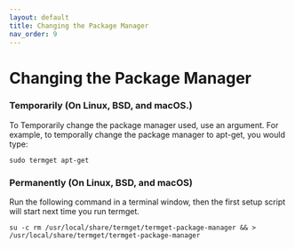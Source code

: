 ```yaml
---
layout: default
title: Changing the Package Manager
nav_order: 9
---
```


# Changing the Package Manager

### Temporarily (On Linux, BSD, and macOS.)

To Temporarily change the package manager used, use an argument. For example, to temporally change the package manager to apt-get, you would type:

    sudo termget apt-get

### Permanently (On Linux, BSD, and macOS)

Run the following command in a terminal window, then the first setup script will start next time you run termget.

    su -c rm /usr/local/share/termget/termget-package-manager && > /usr/local/share/termget/termget-package-manager
